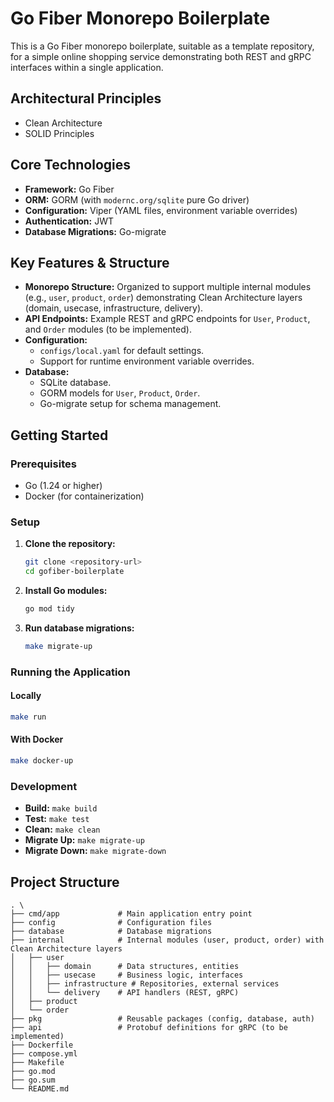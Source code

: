 # Go Fiber Monorepo Boilerplate

This is a Go Fiber monorepo boilerplate, suitable as a template repository, for a simple online shopping service demonstrating both REST and gRPC interfaces within a single application.

## Architectural Principles

*   Clean Architecture
*   SOLID Principles

## Core Technologies

*   **Framework:** Go Fiber
*   **ORM:** GORM (with `modernc.org/sqlite` pure Go driver)
*   **Configuration:** Viper (YAML files, environment variable overrides)
*   **Authentication:** JWT
*   **Database Migrations:** Go-migrate

## Key Features & Structure

*   **Monorepo Structure:** Organized to support multiple internal modules (e.g., `user`, `product`, `order`) demonstrating Clean Architecture layers (domain, usecase, infrastructure, delivery).
*   **API Endpoints:** Example REST and gRPC endpoints for `User`, `Product`, and `Order` modules (to be implemented).
*   **Configuration:**
    *   `configs/local.yaml` for default settings.
    *   Support for runtime environment variable overrides.
*   **Database:**
    *   SQLite database.
    *   GORM models for `User`, `Product`, `Order`.
    *   Go-migrate setup for schema management.

## Getting Started

### Prerequisites

*   Go (1.24 or higher)
*   Docker (for containerization)

### Setup

1.  **Clone the repository:**
    ```bash
    git clone <repository-url>
    cd gofiber-boilerplate
    ```

2.  **Install Go modules:**
    ```bash
    go mod tidy
    ```

3.  **Run database migrations:**
    ```bash
    make migrate-up
    ```

### Running the Application

#### Locally

```bash
make run
```

#### With Docker

```bash
make docker-up
```

### Development

*   **Build:** `make build`
*   **Test:** `make test`
*   **Clean:** `make clean`
*   **Migrate Up:** `make migrate-up`
*   **Migrate Down:** `make migrate-down`

## Project Structure

```
. \
├── cmd/app             # Main application entry point
├── config              # Configuration files
├── database            # Database migrations
├── internal            # Internal modules (user, product, order) with Clean Architecture layers
│   ├── user
│   │   ├── domain      # Data structures, entities
│   │   ├── usecase     # Business logic, interfaces
│   │   ├── infrastructure # Repositories, external services
│   │   └── delivery    # API handlers (REST, gRPC)
│   ├── product
│   └── order
├── pkg                 # Reusable packages (config, database, auth)
├── api                 # Protobuf definitions for gRPC (to be implemented)
├── Dockerfile
├── compose.yml
├── Makefile
├── go.mod
├── go.sum
└── README.md
```
